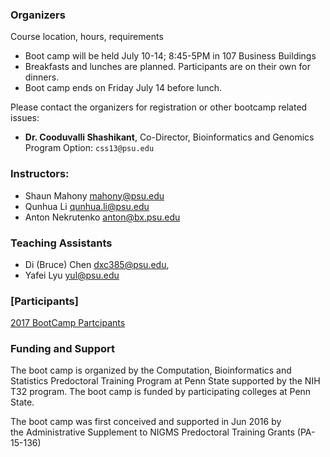 ### Organizers

Course location, hours, requirements

* Boot camp will be held July 10-14; 8:45-5PM in 107 Business Buildings
* Breakfasts and lunches are planned. Participants are on their own for dinners.
* Boot camp ends on Friday July 14 before lunch.

Please contact the organizers for registration or other bootcamp related issues:

* **Dr. Cooduvalli Shashikant**, Co-Director, Bioinformatics and Genomics Program Option: `css13@psu.edu`

### Instructors:

* Shaun Mahony <mahony@psu.edu>
* Qunhua Li <qunhua.li@psu.edu>
* Anton Nekrutenko <anton@bx.psu.edu>

### Teaching Assistants

* Di (Bruce) Chen <dxc385@psu.edu>, 
* Yafei Lyu <yul@psu.edu>

### [Participants]
[2017 BootCamp Partcipants](/participants.md)

### Funding and Support

The boot camp is organized by the Computation, Bioinformatics and Statistics Predoctoral Training Program at Penn State supported by the NIH T32 program. The boot camp is funded by participating colleges at Penn State. 

The boot camp was first conceived and supported in Jun 2016 by the Administrative Supplement to NIGMS Predoctoral Training Grants (PA-15-136)
